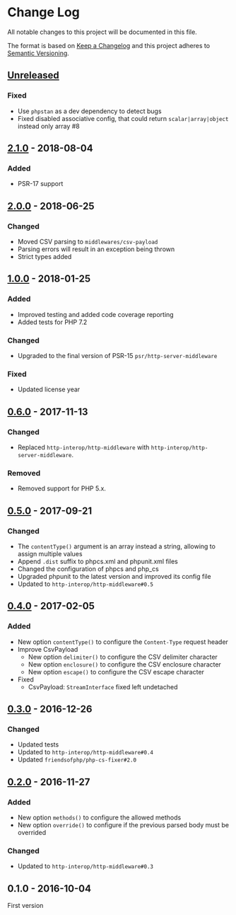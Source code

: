 # Change Log

All notable changes to this project will be documented in this file.

The format is based on [Keep a Changelog](http://keepachangelog.com/)
and this project adheres to [Semantic Versioning](http://semver.org/).

## [Unreleased]

### Fixed

- Use `phpstan` as a dev dependency to detect bugs
- Fixed disabled associative config, that could return `scalar|array|object` instead only array #8

## [2.1.0] - 2018-08-04

### Added

- PSR-17 support

## [2.0.0] - 2018-06-25

### Changed

- Moved CSV parsing to `middlewares/csv-payload`
- Parsing errors will result in an exception being thrown
- Strict types added

## [1.0.0] - 2018-01-25

### Added

- Improved testing and added code coverage reporting
- Added tests for PHP 7.2

### Changed

- Upgraded to the final version of PSR-15 `psr/http-server-middleware`

### Fixed

- Updated license year

## [0.6.0] - 2017-11-13

### Changed

- Replaced `http-interop/http-middleware` with  `http-interop/http-server-middleware`.

### Removed

- Removed support for PHP 5.x.

## [0.5.0] - 2017-09-21

### Changed

- The `contentType()` argument is an array instead a string, allowing to assign multiple values
- Append `.dist` suffix to phpcs.xml and phpunit.xml files
- Changed the configuration of phpcs and php_cs
- Upgraded phpunit to the latest version and improved its config file
- Updated to `http-interop/http-middleware#0.5`

## [0.4.0] - 2017-02-05

### Added

- New option `contentType()` to configure the `Content-Type` request header
- Improve CsvPayload
  - New option `delimiter()` to configure the CSV delimiter character
  - New option `enclosure()` to configure the CSV enclosure character
  - New option `escape()` to configure the CSV escape character
- Fixed
  - CsvPayload: `StreamInterface` fixed left undetached

## [0.3.0] - 2016-12-26

### Changed

- Updated tests
- Updated to `http-interop/http-middleware#0.4`
- Updated `friendsofphp/php-cs-fixer#2.0`

## [0.2.0] - 2016-11-27

### Added

- New option `methods()` to configure the allowed methods
- New option `override()` to configure if the previous parsed body must be overrided

### Changed

- Updated to `http-interop/http-middleware#0.3`

## 0.1.0 - 2016-10-04

First version

[Unreleased]: https://github.com/middlewares/payload/compare/v2.1.0...HEAD
[2.1.0]: https://github.com/middlewares/payload/compare/v2.0.0...v2.1.0
[2.0.0]: https://github.com/middlewares/payload/compare/v1.0.0...v2.0.0
[1.0.0]: https://github.com/middlewares/payload/compare/v0.6.0...v1.0.0
[0.6.0]: https://github.com/middlewares/payload/compare/v0.5.0...v0.6.0
[0.5.0]: https://github.com/middlewares/payload/compare/v0.4.0...v0.5.0
[0.4.0]: https://github.com/middlewares/payload/compare/v0.3.0...v0.4.0
[0.3.0]: https://github.com/middlewares/payload/compare/v0.2.0...v0.3.0
[0.2.0]: https://github.com/middlewares/payload/compare/v0.1.0...v0.2.0
